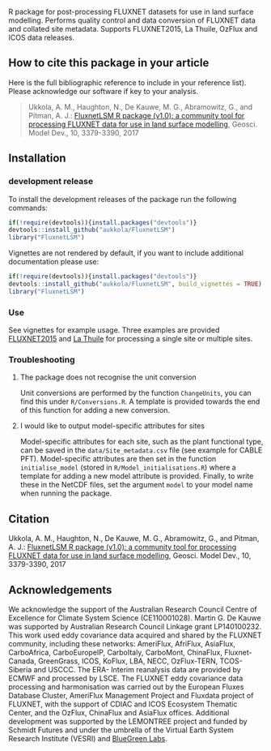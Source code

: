 R package for post-processing FLUXNET datasets for use in land surface modelling. Performs quality control and data conversion of FLUXNET data and collated site metadata. Supports FLUXNET2015, La Thuile, OzFlux and ICOS data releases.

## How to cite this package in your article

Here is the full bibliographic reference to include in your reference list). Please acknowledge our software if key to your analysis.

> Ukkola, A. M., Haughton, N., De Kauwe, M. G., Abramowitz, G., and Pitman, A. J.: [FluxnetLSM R package (v1.0): a community tool for processing FLUXNET data for use in land surface modelling](https://doi.org/10.5194/gmd-10-3379-2017), Geosci. Model Dev., 10, 3379-3390, 2017

## Installation

### development release

To install the development releases of the package run the following
commands:

``` r
if(!require(devtools)){install.packages("devtools")}
devtools::install_github("aukkola/FluxnetLSM")
library("FluxnetLSM")
```

Vignettes are not rendered by default, if you want to include additional
documentation please use:

``` r
if(!require(devtools)){install.packages("devtools")}
devtools::install_github("aukkola/FluxnetLSM", build_vignettes = TRUE)
library("FluxnetLSM")
```

### Use

See vignettes for example usage. Three examples are provided [FLUXNET2015](docs/articles/FLUXNET2015_processing.html) and 
[La Thuile]() for processing a single site or multiple sites.

### Troubleshooting

1. The package does not recognise the unit conversion

	Unit conversions are performed by the function `ChangeUnits`, you can find this under `R/Conversions.R`. A template is provided towards the end of this function for adding a new conversion.

2. I would like to output model-specific attributes for sites

	Model-specific attributes for each site, such as the plant functional type, can be saved in the `data/Site_metadata.csv` file (see example for CABLE PFT). Model-specific attributes are then set in the function `initialise_model` (stored in `R/Model_initialisations.R`) where a template for adding a new model attribute is provided. Finally, to write these in the NetCDF files, set the argument `model` to your model name when running the package.

## Citation

Ukkola, A. M., Haughton, N., De Kauwe, M. G., Abramowitz, G., and Pitman, A. J.: [FluxnetLSM R package (v1.0): a community tool for processing FLUXNET data for use in land surface modelling](https://doi.org/10.5194/gmd-10-3379-2017), Geosci. Model Dev., 10, 3379-3390, 2017

## Acknowledgements

We acknowledge the support of the Australian
Research Council Centre of Excellence for Climate System Science
(CE110001028). Martin G. De Kauwe was supported by Australian
Research Council Linkage grant LP140100232. This work used
eddy covariance data acquired and shared by the FLUXNET
community, including these networks: AmeriFlux, AfriFlux,
AsiaFlux, CarboAfrica, CarboEuropeIP, CarboItaly, CarboMont,
ChinaFlux, Fluxnet-Canada, GreenGrass, ICOS, KoFlux, LBA,
NECC, OzFlux-TERN, TCOS-Siberia and USCCC. The ERA-
Interim reanalysis data are provided by ECMWF and processed
by LSCE. The FLUXNET eddy covariance data processing and
harmonisation was carried out by the European Fluxes Database
Cluster, AmeriFlux Management Project and Fluxdata project of
FLUXNET, with the support of CDIAC and ICOS Ecosystem
Thematic Center, and the OzFlux, ChinaFlux and AsiaFlux offices. Additional
development was supported by the LEMONTREE project and funded by Schmidt Futures
and under the umbrella of the Virtual Earth System Research Institute (VESRI)
and [BlueGreen Labs](bluegreenlabs.org).